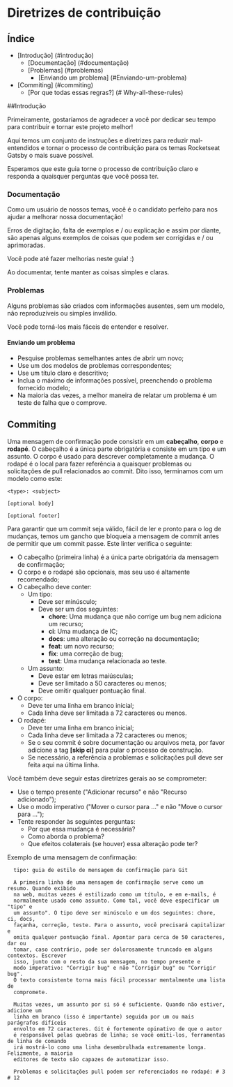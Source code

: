 # Diretrizes de contribuição

## Índice

- [Introdução] (#introdução)
  - [Documentação] (#documentação)
  - [Problemas] (#problemas)
    - [Enviando um problema] (#Enviando-um-problema)
- [Commiting] (#commiting)
  - [Por que todas essas regras?] (# Why-all-these-rules)

##Introdução

Primeiramente, gostaríamos de agradecer a você por dedicar seu tempo para contribuir e tornar este projeto melhor!

Aqui temos um conjunto de instruções e diretrizes para reduzir mal-entendidos e tornar o processo de contribuição para os temas Rocketseat Gatsby o mais suave possível.

Esperamos que este guia torne o processo de contribuição claro e responda a quaisquer perguntas que você possa ter.

### Documentação

Como um usuário de nossos temas, você é o candidato perfeito para nos ajudar a melhorar nossa documentação!

Erros de digitação, falta de exemplos e / ou explicação e assim por diante, são apenas alguns exemplos de coisas que podem ser corrigidas e / ou aprimoradas.

Você pode até fazer melhorias neste guia! :)

Ao documentar, tente manter as coisas simples e claras.

### Problemas

Alguns problemas são criados com informações ausentes, sem um modelo, não reproduzíveis ou simples
inválido.

Você pode torná-los mais fáceis de entender e resolver.

#### Enviando um problema

- Pesquise problemas semelhantes antes de abrir um novo;
- Use um dos modelos de problemas correspondentes;
- Use um título claro e descritivo;
- Inclua o máximo de informações possível, preenchendo o problema fornecido
   modelo;
- Na maioria das vezes, a melhor maneira de relatar um problema é um teste de falha que o comprove.

## Commiting

Uma mensagem de confirmação pode consistir em um **cabeçalho**, **corpo** e **rodapé**. O cabeçalho é a única parte obrigatória e consiste em um tipo e um assunto. O corpo é usado para descrever completamente a mudança. O rodapé é o local para fazer referência a quaisquer problemas ou solicitações de pull relacionados ao commit. Dito isso, terminamos com um modelo como este:

```
<type>: <subject>

[optional body]

[optional footer]
```

Para garantir que um commit seja válido, fácil de ler e pronto para o log de mudanças, temos um gancho que bloqueia a mensagem de commit antes de permitir que um commit passe. Este linter verifica o seguinte:

- O cabeçalho (primeira linha) é a única parte obrigatória da mensagem de confirmação;
- O corpo e o rodapé são opcionais, mas seu uso é altamente recomendado;
- O cabeçalho deve conter:
  - Um tipo:
    - Deve ser minúsculo;
    - Deve ser um dos seguintes:
      - **chore**: Uma mudança que não corrige um bug nem adiciona um recurso;
      - **ci**: Uma mudança de IC;
      - **docs**: uma alteração ou correção na documentação;
      - **feat**: um novo recurso;
      - **fix**: uma correção de bug;
      - **test**: Uma mudança relacionada ao teste.
  - Um assunto:
    - Deve estar em letras maiúsculas;
    - Deve ser limitado a 50 caracteres ou menos;
    - Deve omitir qualquer pontuação final.
- O corpo:
  - Deve ter uma linha em branco inicial;
  - Cada linha deve ser limitada a 72 caracteres ou menos.
- O rodapé:
  - Deve ter uma linha em branco inicial;
  - Cada linha deve ser limitada a 72 caracteres ou menos;
  - Se o seu commit é sobre documentação ou arquivos meta, por favor adicione a tag **[skip ci]** para pular o processo de construção.
  - Se necessário, a referência a problemas e solicitações pull deve ser feita aqui na última linha.

Você também deve seguir estas diretrizes gerais ao se comprometer:

- Use o tempo presente ("Adicionar recurso" e não "Recurso adicionado");
- Use o modo imperativo ("Mover o cursor para ..." e não "Move o cursor para ...");
- Tente responder às seguintes perguntas:
  - Por que essa mudança é necessária?
  - Como aborda o problema?
  - Que efeitos colaterais (se houver) essa alteração pode ter?

Exemplo de uma mensagem de confirmação:

```
  tipo: guia de estilo de mensagem de confirmação para Git

  A primeira linha de uma mensagem de confirmação serve como um resumo. Quando exibido
  na web, muitas vezes é estilizado como um título, e em e-mails, é
  normalmente usado como assunto. Como tal, você deve especificar um "tipo" e
  um assunto". O tipo deve ser minúsculo e um dos seguintes: chore, ci, docs,
  façanha, correção, teste. Para o assunto, você precisará capitalizar e
  omita qualquer pontuação final. Apontar para cerca de 50 caracteres, dar ou
  tomar, caso contrário, pode ser dolorosamente truncado em alguns contextos. Escrever
  isso, junto com o resto da sua mensagem, no tempo presente e
  modo imperativo: "Corrigir bug" e não "Corrigir bug" ou "Corrigir bug".
  O texto consistente torna mais fácil processar mentalmente uma lista de
  compromete.

  Muitas vezes, um assunto por si só é suficiente. Quando não estiver, adicione um
  linha em branco (isso é importante) seguida por um ou mais parágrafos difíceis
  envolto em 72 caracteres. Git é fortemente opinativo de que o autor
  é responsável pelas quebras de linha; se você omiti-los, ferramentas de linha de comando
  irá mostrá-lo como uma linha desembrulhada extremamente longa. Felizmente, a maioria
  editores de texto são capazes de automatizar isso.

  Problemas e solicitações pull podem ser referenciados no rodapé: # 3 # 12
```
